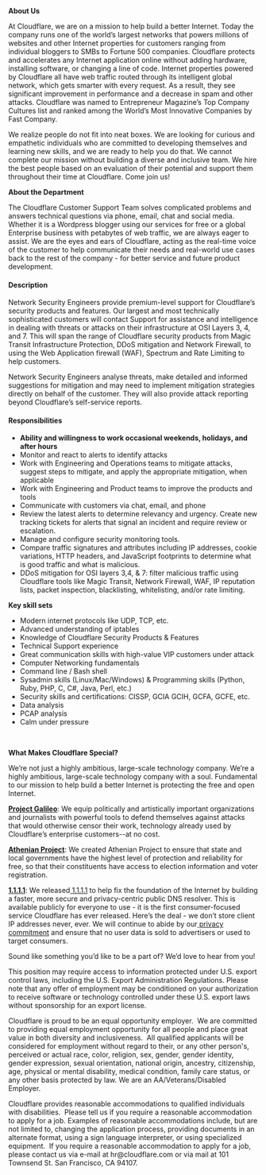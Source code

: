 <div class="content-intro">
	<div><strong>About Us</strong></div>
	<div>
		<p>At Cloudflare, we are on a mission to help build a better Internet. Today the company runs one of the world’s largest networks that powers millions of websites and other Internet properties for customers ranging from individual bloggers to SMBs to Fortune 500 companies. Cloudflare protects and accelerates any Internet application online without adding hardware, installing software, or changing a line of code. Internet properties powered by Cloudflare all have web traffic routed through its intelligent global network, which gets smarter with every request. As a result, they see significant improvement in performance and a decrease in spam and other attacks. Cloudflare was named to Entrepreneur Magazine’s Top Company Cultures list and ranked among the World’s Most Innovative Companies by Fast Company.&nbsp;</p>
		<p><span style="font-weight: 400;">We realize people do not fit into neat boxes. We are looking for curious and empathetic individuals who are committed to developing themselves and learning new skills, and we are ready to help you do that. We cannot complete our mission without building a diverse and inclusive team. We hire the best people based on an evaluation of their potential and support them throughout their time at Cloudflare. Come join us!&nbsp;</span></p>
	</div>
</div>
<p><span style="font-weight: 400;"><strong>About the Department</strong></span></p>
<p><span style="font-weight: 400;">The Cloudflare Customer Support Team solves complicated problems and answers technical questions via phone, email, chat and social media. Whether it is a Wordpress blogger using our services for free or a global Enterprise business with petabytes of web traffic, we are always eager to assist. We are the eyes and ears of Cloudflare, acting as the real-time voice of the customer to help communicate their needs and real-world use cases back to the rest of the company - for better service and future product development.</span></p>
<h4><strong>Description</strong></h4>
<p><span style="font-weight: 400;">Network Security Engineers provide premium-level support for Cloudflare’s security products and features. Our largest and most technically sophisticated customers will contact Support for assistance and intelligence in dealing with threats or attacks on their infrastructure at OSI Layers 3, 4, and 7. This will span the range of Cloudflare security products from Magic Transit Infrastructure Protection, DDoS mitigation and Network Firewall, to using the Web Application firewall (WAF), Spectrum and Rate Limiting to help customers.</span></p>
<p><span style="font-weight: 400;">Network Security Engineers </span>analyse threats, make detailed and informed suggestions for mitigation and may need to implement mitigation strategies directly on behalf of the customer. They will also provide attack reporting beyond Cloudflare’s self-service reports.</p>
<h4><strong>Responsibilities</strong></h4>
<ul>
	<li style="font-weight: 400;">
		<div><strong>Ability and willingness to work occasional weekends, holidays, and after hours</strong></div>
	</li>
	<li style="font-weight: 400;"><span style="font-weight: 400;">Monitor and react to alerts to identify attacks</span></li>
	<li style="font-weight: 400;"><span style="font-weight: 400;">Work with Engineering and Operations teams to mitigate attacks, suggest steps to mitigate, and apply the appropriate mitigation, when applicable</span></li>
	<li style="font-weight: 400;"><span style="font-weight: 400;">Work with Engineering and Product teams to improve the products and tools</span></li>
	<li style="font-weight: 400;"><span style="font-weight: 400;">Communicate with customers via chat, email, and phone&nbsp;</span></li>
	<li style="font-weight: 400;"><span style="font-weight: 400;">Review the latest alerts to determine relevancy and urgency. Create new tracking tickets for alerts that signal an incident and require review or escalation.&nbsp;</span></li>
	<li style="font-weight: 400;"><span style="font-weight: 400;">Manage and configure security monitoring tools.</span></li>
	<li style="font-weight: 400;"><span style="font-weight: 400;">Compare traffic signatures and attributes including IP addresses, cookie variations, HTTP headers, and JavaScript footprints to determine what is good traffic and what is malicious.</span></li>
	<li style="font-weight: 400;"><span style="font-weight: 400;">DDoS mitigation for OSI layers 3,4, &amp; 7: </span><span style="font-weight: 400;">filter malicious traffic using Cloudflare tools like Magic Transit, Network Firewall, WAF, IP reputation lists, packet inspection, blacklisting, whitelisting, and/or rate limiting.</span></li>
</ul>
<p><strong>Key skill sets</strong></p>
<ul>
	<li style="font-weight: 400;"><span style="font-weight: 400;">Modern internet protocols like UDP, TCP, etc.</span></li>
	<li style="font-weight: 400;"><span style="font-weight: 400;">Advanced understanding of iptables&nbsp;</span></li>
	<li style="font-weight: 400;"><span style="font-weight: 400;">Knowledge of Cloudflare Security Products &amp; Features</span></li>
	<li style="font-weight: 400;"><span style="font-weight: 400;">Technical Support experience</span></li>
	<li style="font-weight: 400;"><span style="font-weight: 400;">Great communication skills with high-value VIP customers under attack</span></li>
	<li style="font-weight: 400;"><span style="font-weight: 400;">Computer Networking fundamentals&nbsp;</span></li>
	<li style="font-weight: 400;"><span style="font-weight: 400;">Command line / Bash shell</span></li>
	<li style="font-weight: 400;"><span style="font-weight: 400;">Sysadmin skills (Linux/Mac/Windows) &amp; Programming skills (Python, Ruby, PHP, C, C#, Java, Perl, etc.)</span></li>
	<li style="font-weight: 400;"><span style="font-weight: 400;">Security skills and certifications: CISSP, GCIA GCIH, GCFA, GCFE, etc.</span></li>
	<li style="font-weight: 400;"><span style="font-weight: 400;">Data analysis</span></li>
	<li style="font-weight: 400;"><span style="font-weight: 400;">PCAP analysis</span></li>
	<li style="font-weight: 400;"><span style="font-weight: 400;">Calm under pressure</span></li>
</ul>
<p>&nbsp;</p>
<div class="content-conclusion">
	<p><strong>What Makes Cloudflare Special?</strong></p>
	<p><span style="font-weight: 400;">We’re not just a highly ambitious, large-scale technology company. We’re a highly ambitious, large-scale technology company with a soul. Fundamental to our mission to help build a better Internet is protecting the free and open Internet.</span></p>
	<p><a href="https://blog.cloudflare.com/protecting-free-expression-online/"><strong>Project Galileo</strong></a><span style="font-weight: 400;">: We equip politically and artistically important organizations and journalists with powerful tools to defend themselves against attacks that would otherwise censor their work, technology already used by Cloudflare’s enterprise customers--at no cost.</span></p>
	<p><strong><a href="https://www.cloudflare.com/athenian/">Athenian Project</a></strong><span style="font-weight: 400;">: We created Athenian Project to ensure that state and local governments have the highest level of protection and reliability for free, so that their constituents have access to election information and voter registration.</span></p>
	<p><a href="https://1.1.1.1/"><strong>1.1.1.1</strong></a><span style="font-weight: 400;">: We released</span><a href="https://1.1.1.1/"> <span style="font-weight: 400;">1.1.1.1</span></a><span style="font-weight: 400;"> to help fix the foundation of the Internet by building a faster, more secure and privacy-centric public DNS resolver. This is available publicly for everyone to use - it is the first consumer-focused service Cloudflare has ever released. Here’s the deal - we don’t store client IP addresses never, ever. We will continue to abide by our</span><a href="https://developers.cloudflare.com/1.1.1.1/privacy/public-dns-resolver"> privacy commitment</a><span style="font-weight: 400;"> and ensure that no user data is sold to advertisers or used to target consumers.</span></p>
	<p><span style="font-weight: 400;">Sound like something you’d like to be a part of? We’d love to hear from you!</span></p>
	<p><span style="font-weight: 400;">This position may require access to information protected under U.S. export control laws, including the U.S. Export Administration Regulations. Please note that any offer of employment may be conditioned on your authorization to receive software or technology controlled under these U.S. export laws without sponsorship for an export license.</span></p>
	<p><span style="font-weight: 400;">Cloudflare is proud to be an equal opportunity employer. &nbsp;We are committed to providing equal employment opportunity for all people and place great value in both diversity and inclusiveness. &nbsp;All qualified applicants will be considered for employment without regard to their, or any other person's, perceived or actual</span> <span style="font-weight: 400;">race, color, religion, sex, gender, gender identity, gender expression, sexual orientation, national origin, ancestry, citizenship, age, physical or mental disability, medical condition, family care status, or any other basis protected by law. </span><span style="font-weight: 400;">We are an AA/Veterans/Disabled Employer.</span></p>
	<p><span style="font-weight: 400;">Cloudflare provides reasonable accommodations to qualified individuals with disabilities. &nbsp;Please tell us if you require a reasonable accommodation to apply for a job. Examples of reasonable accommodations include, but are not limited to, changing the application process, providing documents in an alternate format, using a sign language interpreter, or using specialized equipment. &nbsp;If you require a reasonable accommodation to apply for a job, please contact us via e-mail at </span><span style="font-weight: 400;">hr@cloudflare.com</span><span style="font-weight: 400;"> or via mail at 101 Townsend St. San Francisco, CA 94107.</span></p>
</div>